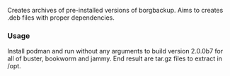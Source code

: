 Creates archives of pre-installed versions of borgbackup. Aims to creates .deb
files with proper dependencies.

### Usage
Install podman and run without any arguments to build version 2.0.0b7 for all
of buster, bookworm and jammy. End result are tar.gz files to extract in /opt.
